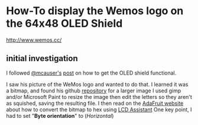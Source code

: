 # How-To display the Wemos logo on the 64x48 OLED Shield
http://www.wemos.cc/
## initial investigation
I followed [@mcauser's](http://forum.wemos.cc/user/mcauser) [post](http://forum.wemos.cc/topic/73/d1-mini-oled-shield/2) on how to get the OLED shield functional.

I saw his picture of the WeMos logo and wanted to do that.
I learned it was a bitmap, and found his github [repository](https://github.com/mcauser/WeMos-D1-mini-Nokia-5110-PCD8544/tree/master/bitmaps) for a larger image
I used gimp and/or Microsoft Paint to resize the image then edit the letters so they aren't as squished, saving the resulting file.
I then read on the [AdaFruit website](https://learn.adafruit.com/monochrome-oled-breakouts/arduino-library-and-examples) about how to convert the bitmap to hex using [LCD Assistant](http://en.radzio.dxp.pl/bitmap_converter/)
One key point, I had to set "**Byte orientation**" to (*Horizontal*)
